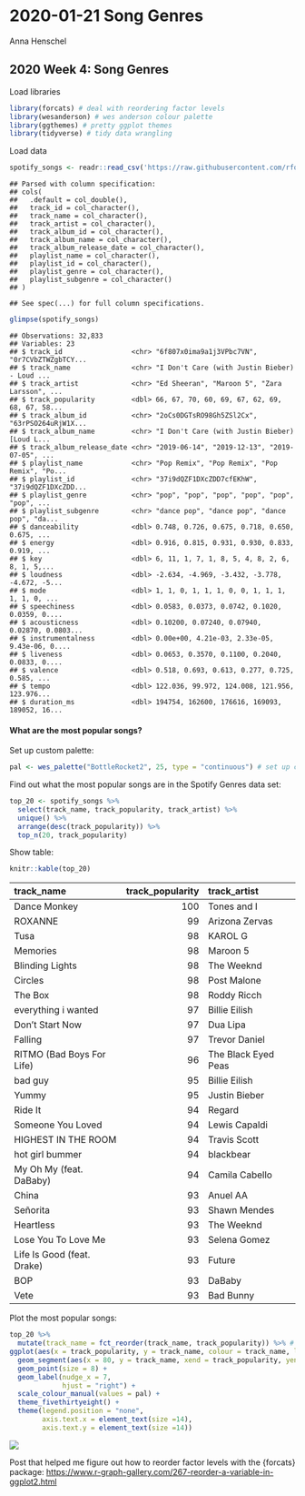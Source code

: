 2020-01-21 Song Genres
================
Anna Henschel

## 2020 Week 4: Song Genres

Load libraries

``` r
library(forcats) # deal with reordering factor levels
library(wesanderson) # wes anderson colour palette
library(ggthemes) # pretty ggplot themes
library(tidyverse) # tidy data wrangling
```

Load data

``` r
spotify_songs <- readr::read_csv('https://raw.githubusercontent.com/rfordatascience/tidytuesday/master/data/2020/2020-01-21/spotify_songs.csv')
```

    ## Parsed with column specification:
    ## cols(
    ##   .default = col_double(),
    ##   track_id = col_character(),
    ##   track_name = col_character(),
    ##   track_artist = col_character(),
    ##   track_album_id = col_character(),
    ##   track_album_name = col_character(),
    ##   track_album_release_date = col_character(),
    ##   playlist_name = col_character(),
    ##   playlist_id = col_character(),
    ##   playlist_genre = col_character(),
    ##   playlist_subgenre = col_character()
    ## )

    ## See spec(...) for full column specifications.

``` r
glimpse(spotify_songs)
```

    ## Observations: 32,833
    ## Variables: 23
    ## $ track_id                 <chr> "6f807x0ima9a1j3VPbc7VN", "0r7CVbZTWZgbTCY...
    ## $ track_name               <chr> "I Don't Care (with Justin Bieber) - Loud ...
    ## $ track_artist             <chr> "Ed Sheeran", "Maroon 5", "Zara Larsson", ...
    ## $ track_popularity         <dbl> 66, 67, 70, 60, 69, 67, 62, 69, 68, 67, 58...
    ## $ track_album_id           <chr> "2oCs0DGTsRO98Gh5ZSl2Cx", "63rPSO264uRjW1X...
    ## $ track_album_name         <chr> "I Don't Care (with Justin Bieber) [Loud L...
    ## $ track_album_release_date <chr> "2019-06-14", "2019-12-13", "2019-07-05", ...
    ## $ playlist_name            <chr> "Pop Remix", "Pop Remix", "Pop Remix", "Po...
    ## $ playlist_id              <chr> "37i9dQZF1DXcZDD7cfEKhW", "37i9dQZF1DXcZDD...
    ## $ playlist_genre           <chr> "pop", "pop", "pop", "pop", "pop", "pop", ...
    ## $ playlist_subgenre        <chr> "dance pop", "dance pop", "dance pop", "da...
    ## $ danceability             <dbl> 0.748, 0.726, 0.675, 0.718, 0.650, 0.675, ...
    ## $ energy                   <dbl> 0.916, 0.815, 0.931, 0.930, 0.833, 0.919, ...
    ## $ key                      <dbl> 6, 11, 1, 7, 1, 8, 5, 4, 8, 2, 6, 8, 1, 5,...
    ## $ loudness                 <dbl> -2.634, -4.969, -3.432, -3.778, -4.672, -5...
    ## $ mode                     <dbl> 1, 1, 0, 1, 1, 1, 0, 0, 1, 1, 1, 1, 1, 0, ...
    ## $ speechiness              <dbl> 0.0583, 0.0373, 0.0742, 0.1020, 0.0359, 0....
    ## $ acousticness             <dbl> 0.10200, 0.07240, 0.07940, 0.02870, 0.0803...
    ## $ instrumentalness         <dbl> 0.00e+00, 4.21e-03, 2.33e-05, 9.43e-06, 0....
    ## $ liveness                 <dbl> 0.0653, 0.3570, 0.1100, 0.2040, 0.0833, 0....
    ## $ valence                  <dbl> 0.518, 0.693, 0.613, 0.277, 0.725, 0.585, ...
    ## $ tempo                    <dbl> 122.036, 99.972, 124.008, 121.956, 123.976...
    ## $ duration_ms              <dbl> 194754, 162600, 176616, 169093, 189052, 16...

#### What are the most popular songs?

Set up custom palette:

``` r
pal <- wes_palette("BottleRocket2", 25, type = "continuous") # set up colour palette
```

Find out what the most popular songs are in the Spotify Genres data set:

``` r
top_20 <- spotify_songs %>% 
  select(track_name, track_popularity, track_artist) %>%
  unique() %>%
  arrange(desc(track_popularity)) %>% 
  top_n(20, track_popularity) 
```

Show table:

``` r
knitr::kable(top_20)
```

| track\_name                | track\_popularity | track\_artist       |
| :------------------------- | ----------------: | :------------------ |
| Dance Monkey               |               100 | Tones and I         |
| ROXANNE                    |                99 | Arizona Zervas      |
| Tusa                       |                98 | KAROL G             |
| Memories                   |                98 | Maroon 5            |
| Blinding Lights            |                98 | The Weeknd          |
| Circles                    |                98 | Post Malone         |
| The Box                    |                98 | Roddy Ricch         |
| everything i wanted        |                97 | Billie Eilish       |
| Don’t Start Now            |                97 | Dua Lipa            |
| Falling                    |                97 | Trevor Daniel       |
| RITMO (Bad Boys For Life)  |                96 | The Black Eyed Peas |
| bad guy                    |                95 | Billie Eilish       |
| Yummy                      |                95 | Justin Bieber       |
| Ride It                    |                94 | Regard              |
| Someone You Loved          |                94 | Lewis Capaldi       |
| HIGHEST IN THE ROOM        |                94 | Travis Scott        |
| hot girl bummer            |                94 | blackbear           |
| My Oh My (feat. DaBaby)    |                94 | Camila Cabello      |
| China                      |                93 | Anuel AA            |
| Señorita                   |                93 | Shawn Mendes        |
| Heartless                  |                93 | The Weeknd          |
| Lose You To Love Me        |                93 | Selena Gomez        |
| Life Is Good (feat. Drake) |                93 | Future              |
| BOP                        |                93 | DaBaby              |
| Vete                       |                93 | Bad Bunny           |

Plot the most popular songs:

``` r
top_20 %>%
  mutate(track_name = fct_reorder(track_name, track_popularity)) %>% # HOORAY THIS WORKS TO REORDER FACTOR LEVELS BY OTHER VARIABLE!!
ggplot(aes(x = track_popularity, y = track_name, colour = track_name, label = track_artist)) + 
  geom_segment(aes(x = 80, y = track_name, xend = track_popularity, yend = track_name)) +
  geom_point(size = 8) +
  geom_label(nudge_x = 7, 
             hjust = "right") + 
  scale_colour_manual(values = pal) +
  theme_fivethirtyeight() + 
  theme(legend.position = "none", 
        axis.text.x = element_text(size =14), 
        axis.text.y = element_text(size =14))
```

![](Song-Genres-Anna-Henschel_files/figure-gfm/unnamed-chunk-6-1.png)<!-- -->

Post that helped me figure out how to reorder factor levels with the
{forcats} package:
<https://www.r-graph-gallery.com/267-reorder-a-variable-in-ggplot2.html>
